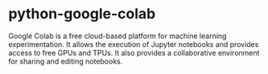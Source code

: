 # python-google-colab
Google Colab is a free cloud-based platform for machine learning experimentation. It allows the execution of Jupyter notebooks and provides access to free GPUs and TPUs. It also provides a collaborative environment for sharing and editing notebooks.
